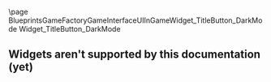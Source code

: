 \page BlueprintsGameFactoryGameInterfaceUIInGameWidget_TitleButton_DarkMode Widget_TitleButton_DarkMode
## Widgets aren't supported by this documentation (yet)
